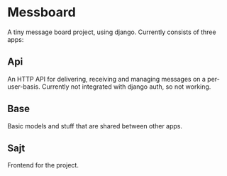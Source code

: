 # Messboard
A tiny message board project, using django. Currently consists of three apps:

## Api
An HTTP API for delivering, receiving and managing messages on a per-user-basis. Currently not integrated with django auth, so not working.

## Base
Basic models and stuff that are shared between other apps.

## Sajt
Frontend for the project.
